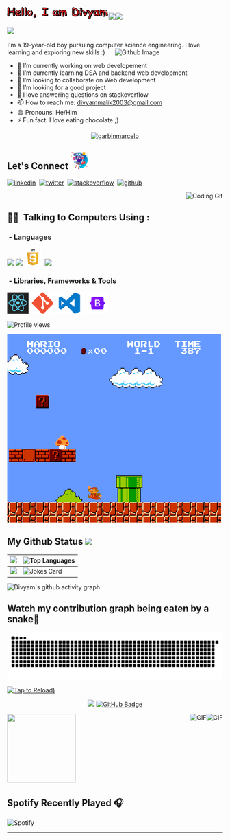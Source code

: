 <img src="https://github.com/Divyam6969/textart/blob/main/text.gif" height="30"><img src="https://media.giphy.com/media/hvRJCLFzcasrR4ia7z/giphy.gif" width="40px"><a href="https://github.com/404"><img src="https://user-images.githubusercontent.com/73097560/115834477-dbab4500-a447-11eb-908a-139a6edaec5c.gif"></a>

<img src="https://media.tenor.com/DBqjevyA2o4AAAAd/bongo-cat-codes.gif">

I'm a 19-year-old boy pursuing computer science engineering. I love learning and exploring new skills :)
<img width="50%" align="right" alt="Github Image" src="https://raw.githubusercontent.com/onimur/.github/master/.resources/git-header.svg" />
- 🔭 I’m currently working on  web developement 
- 🌱 I’m currently learning DSA and backend web development
- 👯 I’m looking to collaborate on Web development
- 🤔 I’m looking for a good project
- 💬 I love answering questions on stackoverflow
- 📫 How to reach me: [divyammalik2003@gmail.com](divyammalik2003@gmail.com)
- 😄 Pronouns: He/Him
- ⚡ Fun fact: I love eating chocolate ;)

<div align="center">
<a href="https://www.buymeacoffee.com/Divyam03" target="_blank"><img src="https://cdn.buymeacoffee.com/buttons/v2/default-yellow.png" height="45" width="170" alt="garbinmarcelo" /></a></div>

## Let's Connect <img src="https://github.com/Divyam6969/textart/blob/main/socials.png" width=40 height=40 /> 

[<img src='https://github.com/sourabmaity/sourabmaity/blob/main/assets/logo/iconfinder_social_media_isometric_14-linkedin_3529657.png' alt='linkedin' height='40'>](https://www.linkedin.com/in/divyam-malik-8402a821a/)&nbsp;  [<img src='https://github.com/sourabmaity/sourabmaity/blob/main/assets/logo/iconfinder_social_media_isometric_6-twitter_3529664.png' alt='twitter' height='40'>](https://twitter.com/divyam69)&nbsp;  [<img src='https://github.com/sourabmaity/sourabmaity/blob/main/assets/logo/iconfinder_StackOverflow_2613280.png' alt='stackoverflow' height='40'>](https://stackoverflow.com/users/19413864/divyam)&nbsp;
[<img src='https://github.com/sourabmaity/sourabmaity/blob/main/assets/logo/iconfinder__github_1156638.png' alt='github' height='40'>](https://github.com/Divyam6969)&nbsp;  

<img alt="Coding Gif" src="https://github.com/sourabmaity/sourabmaity/blob/main/assets/gif.gif" height="200" align="right"/>&nbsp;
 <br/>
 
## 👨‍💻 &nbsp;Talking to Computers Using :

### &nbsp;- Languages

<img src = 'https://github.com/sourabmaity/sourabmaity/blob/main/assets/logo/cpp.png' height='40'/>&nbsp;<img src = 'https://github.com/sourabmaity/sourabmaity/blob/main/assets/logo/python.png' height='40'/>&nbsp;<img src = 'https://github.com/Divyam6969/textart/blob/main/javascript-shield-logo-icon-2.png' height='40'/>&nbsp; <img src = 'https://github.com/sourabmaity/sourabmaity/blob/main/assets/logo/html.png' width='40'/>&nbsp;

### &nbsp;- Libraries, Frameworks & Tools  


<img src = 'https://github.com/Divyam6969/textart/blob/main/react.png' height='50'/>&nbsp;
<img src = 'https://github.com/saumya66/saumya66/blob/main/assets/logo/git.png' height='50'/>&nbsp;<img src = 'https://github.com/Divyam6969/textart/blob/main/vsc.png' height='50'/>&nbsp;  <img src = 'https://github.com/Divyam6969/textart/blob/main/bs.png' height='50'/>&nbsp; 

![Profile views](https://gpvc.arturio.dev/Divyam6969)

![Mario](https://github.com/Divyam6969/textart/blob/main/mario-icegif-11.gif)

## My Github Status <img src="https://media.giphy.com/media/iY8CRBdQXODJSCERIr/giphy.gif" width="50px">
| ![](https://github-readme-stats.vercel.app/api?username=Divyam6969&show_icons=true&bg_color=45,fc00ff,00dbde&title_color=fff&text_color=fff) | ![Top Languages](https://github-readme-stats.vercel.app/api/top-langs/?username=Divyam6969) |
| --- | --- |
| ![](https://github-readme-streak-stats.herokuapp.com/?user=Divyam6969) | ![Jokes Card](https://readme-jokes.vercel.app/api) |

![Divyam's github activity graph](https://activity-graph.herokuapp.com/graph?username=Divyam6969&theme=react-dark&hide_border=true&area=true&bg_color=9842f5)


## Watch my contribution graph being eaten by a snake🐍

<p align="center">
  <img src="https://github.com/Divyam6969/textart/blob/main/github-user-contribution.svg" alt="snake"></center>
</p>


<summary></summary>

[![Tap to Reload](https://metrics.lecoq.io/Divyam6969?template=classic&people=1&languages=1&achievements=1&stackoverflow=1&isocalendar=1&base=header%2C%20activity%2C%20community%2C%20repositories%2C%20metadata&base.indepth=false&base.hireable=false&base.skip=false&isocalendar=false&isocalendar.duration=half-year&languages=false&languages.limit=8&languages.threshold=0%25&languages.other=true&languages.colors=github&languages.sections=most-used&languages.indepth=false&languages.analysis.timeout=15&languages.categories=markup%2C%20programming&languages.recent.categories=markup%2C%20programming&languages.recent.load=300&languages.recent.days=14&people=false&people.limit=24&people.identicons=false&people.identicons.hide=false&people.size=28&people.types=followers%2C%20following&people.shuffle=false&achievements=false&achievements.threshold=C&achievements.secrets=true&achievements.display=detailed&achievements.limit=0&stackoverflow=false&stackoverflow.user=19413864&stackoverflow.sections=answers-top%2C%20questions-recent&stackoverflow.limit=2&stackoverflow.lines=4&stackoverflow.lines.snippet=2&config.timezone=Asia%2FCalcutta))](https://www.github.com/Divyam6969)







<p align='center'><img src='https://visitor-badge.laobi.icu/badge?page_id=Divyam6969'> <a href="https://github.com/Divyam6969?tab=followers"><img src="https://img.shields.io/github/followers/divyam6969?label=Followers&style=social" alt="GitHub Badge"></a>
</p>
<img align="right" alt="GIF" height="160px" src="https://media.tenor.com/c_rr1aUsI90AAAAC/phineas-and-ferb-agent-p.gif" />
<img src="https://static.wikia.nocookie.net/pffanon/images/5/53/Perry.gif/revision/latest?cb=20200724041706" height="160px" width="160px"> 

<img align="right" alt="GIF" height="170px" src="https://media.giphy.com/media/J5B1Y8QZnzXXbLQIBu/giphy.gif" />

## Spotify Recently Played 🎧


![Spotify](https://spotify-recently-played-readme.vercel.app/api?user=cxwt8prsq3qb7w6bhu0vy4l2u)


------
